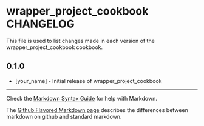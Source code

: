 wrapper_project_cookbook CHANGELOG
==================================

This file is used to list changes made in each version of the wrapper_project_cookbook cookbook.

0.1.0
-----
- [your_name] - Initial release of wrapper_project_cookbook

- - -
Check the [Markdown Syntax Guide](http://daringfireball.net/projects/markdown/syntax) for help with Markdown.

The [Github Flavored Markdown page](http://github.github.com/github-flavored-markdown/) describes the differences between markdown on github and standard markdown.
